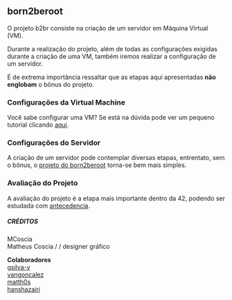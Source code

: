 ## born2beroot

<p>O projeto b2br consiste na criação de um servidor em Máquina Virtual (VM).</p>
<p>Durante a realização do projeto, além de todas as configurações exigidas durante a criação de uma VM, também iremos realizar a configuração de um servidor.</p>
<p>É de extrema importância ressaltar que as etapas aqui apresentadas <b>não englobam</b> o bônus do projeto.</p>

### Configurações da Virtual Machine

<p>Você sabe configurar uma VM? Se está na dúvida pode ver um pequeno tutorial clicando <a href="https://github.com/MatheusCoscia/42born2beroot/blob/main/virtual_machine.md">aqui</a>.</p>

### Configurações do Servidor

<p>A criação de um servidor pode contemplar diversas etapas, entrentato, sem o bônus, o <a href="https://github.com/MatheusCoscia/42born2beroot/blob/main/server_config.md">projeto do born2beroot</a> torna-se bem mais simples.

### Avaliação do Projeto

<p>A avaliação do projeto é a etapa mais importante dentro da 42, podendo ser estudada com <a href=https://github.com/MatheusCoscia/42born2beroot/blob/main/evaluation.md">antecedencia</a>.</p>

##### CRÉDITOS

<p>MCoscia<br>
Matheus Coscia / / designer gráfico</p>

<p><b>Colaboradores</b><br>
<a href="https://github.com/gsilva-v">gsilva-v</a><br>
<a href="https://github.com/vangoncalez/42sp_borntoberoot">vangoncalez</a><br>
<a href="https://github.com/Matth0s/42_born2beroot/blob/master/Born2beroot.pdf">matth0s</a><br>
<a href="https://github.com/hanshazairi/42-born2beroot#installation">hanshazairi</a></p>
